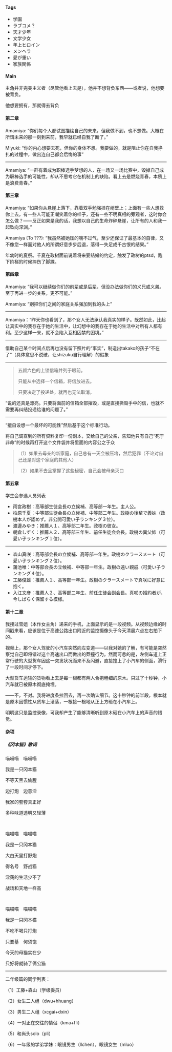 #### Tags

* 学園
* ラブコメ？
* 天才少年
* 文学少女
* 年上ヒロイン
* メンヘラ
* 愛が重い
* 家族関係

#### Main

主角并非完美主义者（尽管他看上去是），他并不想背负东西——或者说，他想要被背负。

他想要拥有，那就得去背负

#### 第二章

Amamiya: “你们每个人都试图描绘自己的未来，但我做不到，也不想做。大概在所谓未来的那一刻到来前，我早就已经自我了断了。”

Miyuki: “你的内心想要去死，但你的身体不想。我要做的，就是阻止你在自我挣扎的过程中，做出连自己都会后悔的事”

***

Amamiya: “一群有着成为职棒选手梦想的人，在一场又一场比赛中，毁掉自己成为职棒选手的可能性，却从不思考它在机制上的缺陷。看上去是燃烧青春，本质上是浪费青春。”


#### 第三章

Amamiya: “如果你从悬崖上落下，靠着双手勉强挂在峭壁上；上面有一些人想救你上去，有一些人可能正嘲笑着你的样子，还有一些不明真相的旁观者，这时你会怎么做？——反正如果是我的话，我想以自己的生命炸碎悬崖，让所有的人和我一起坠向深渊。”

Amamiya (To ???): “我虽然被她压的喘不过气，至少还保证了最基本的自律，又不像您一样面对他人的所谓好意步步后退，落得一失足成千古恨的结果。”

年幼时的夏祭。千夏在政树面前说着将来要结婚的约定，触发了政树的ptsd，跑下阶梯的时候摔伤了脚踝。

#### 第四章

Amamiya: “我可以继续做你们的前辈或是后辈，但没办法做你们的义兄或义弟。至于再进一步的关系，更不可能。”

Amamiya: “别把你们之间的家庭关系强加到我的头上”

***

Amamiya：“昨天你也看到了，那个女人无法承认我真实的样子。既然如此，比起让真实中的我存在于她的生活中，让幻想中的我存在于她的生活中对所有人都有利。至少这样一来，就不会陷入互相囚禁的困境。”

***

借助自己某个时间点后再也没有留下照片的“事实”，制造出takako的孩子“不在了”（具体意思不说破，让shizuku自行理解）的假象

***

> 五颜六色的上锁信箱并列于眼前。
>
> 只能从中选择一个信箱，将信放进去。
>
> 只要决定了投递处，就再也无法取消。

“说的还真是漂亮。只要将面前的信箱全部摧毁，或是直接撕毁手中的信，也就不需要再纠结投递给谁的问题了。”

***

“擅自设想一个最坏的可能性”然后基于这个标准行动。

将自己调查到的所有资料复印一份副本，交给自己的父亲，告知他只有自己“死于非命”的时候再打开这个文件袋并将里面的内容公之于众

> （1）如果去母亲的新家庭，自己总有一天会被压垮，然后犯罪（不论对自己还是对这个家庭的其他人）
> 
> （2）如果不去且掌握了这些秘密，自己会被母亲灭口

#### 第五章

学生会参选人员列表

* 雨宮政樹：高等部生徒会長の立候補、高等部一年生。主人公。
* 柏原千夏：中等部生徒会長の立候補、中等部二年生。政樹の後輩で義妹（政樹本人が認めず。非公開可愛い子ランキング３位）。
* 渡邊みゆき：推薦人１、高等部二年生。政樹の彼女。
* 朝倉しずく：推薦人２、高等部三年生、前任生徒会会長。政樹の異父姉（可愛い子ランキング１位）。

***

* 森山真咲：高等部会長の立候補、高等部一年生。政樹のクラースメート（可愛い子ランキング２位）。
* 蒲池唯：中等部会長の立候補、中等部一年生。政樹の遠い親戚（可愛い子ランキング４位）。
* 工藤俊雄：推薦人１、高等部一年生。政樹のクラースメートで真咲に好意に抱く。
* 入江文彦：推薦人２、高等部二年生、前任生徒会副会長。真咲の婚約者が、今しばらく保留する模様。


#### 第十二章

我接过雪姐（本作女主角）递来的手机，上面显示的是一段视频。从视频边缘的时间戳来看，应该是位于高速公路出口附近的监控摄像头于今天清晨六点左右拍下的。

视频上，那个女人驾驶的小汽车突然向左变道——以我对她的了解，有可能是突然察觉自己即将错过这个高速出口而做出的莽撞行为。然而可悲的是，左侧车道上正常行驶的大型货车因这一突发状况而来不及闪避，直接撞上了小汽车的侧面，滑行了一段时间才停下。

大型货车运输的货物看上去是每一根都有两人合抱粗细的原木。只过了十秒钟，小汽车就已被原木彻底掩埋。

——不，不对。我将进度条拉回去，再一次确认细节。这十秒钟的前半段，根本就是原木因惯性从货车上滚落，一根接一根地从正上方砸在小汽车上。

明明这只是监控录像，可我却产生了能够清晰听到原木砸在小汽车上的声音的错觉。

#### 杂项

##### 《冈本猫》歌词

喵喵喵　喵喵喵

我是一只冈本猫

不等天黑去偷腥

边打炮　边意淫

我家的套套真正好

多种味道透明又轻薄

&emsp;

喵喵喵　喵喵喵

我是一只冈本猫

大白天里打野炮

得名号　野战猫

淫荡的生活少不了

战场和天地一样高

&emsp;

喵喵喵　喵喵喵

我是一只冈本猫

不吃不喝只打炮

只要基　何须饱

今天的母猫实在少

只好将就骑了俩公猫

***

二年级篇的同学列表：

（1）工藤+森山（学级委员）

（2）女生二人组（dwu+hhuang）

（3）男生二人组（xcgai+dxin）

（4）一对正在交往的情侣（kma+fli）

（5）和尚头solo（pli）

（6）一年级的学弟学妹：眼镜男生（llchen），眼镜女生（mluo）
